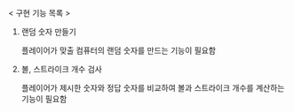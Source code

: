 < 구현 기능 목록 >

1. 랜덤 숫자 만들기

    플레이어가 맞출 컴퓨터의 랜덤 숫자를 만드는 기능이 필요함

2. 볼, 스트라이크 개수 검사

    플레이어가 제시한 숫자와 정답 숫자를 비교하여 볼과 스트라이크 개수를 계산하는 기능이 필요함